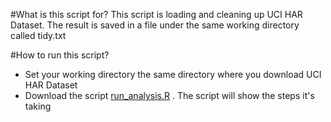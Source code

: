 #What is this script for?
  This script is loading and cleaning up UCI HAR Dataset. The result is saved in a file under the same working directory called tidy.txt

#How to run this script?
  * Set your working directory the same directory where you download UCI HAR Dataset
  * Download the script [run_analysis.R](https://github.com/chen64042/datasciencecoursera/blob/master/cleandata/run_analysis.R) . The script will show the steps it's taking
